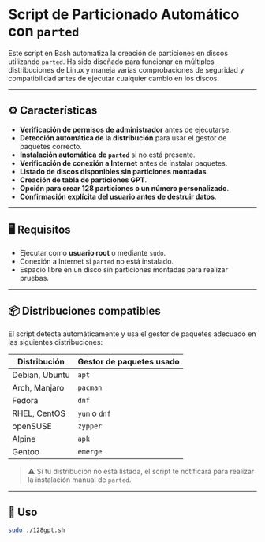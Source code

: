 # Script de Particionado Automático con `parted`

Este script en Bash automatiza la creación de particiones en discos utilizando `parted`. Ha sido diseñado para funcionar en múltiples distribuciones de Linux y maneja varias comprobaciones de seguridad y compatibilidad antes de ejecutar cualquier cambio en los discos.

---

## ⚙️ Características

- **Verificación de permisos de administrador** antes de ejecutarse.
- **Detección automática de la distribución** para usar el gestor de paquetes correcto.
- **Instalación automática de `parted`** si no está presente.
- **Verificación de conexión a Internet** antes de instalar paquetes.
- **Listado de discos disponibles sin particiones montadas**.
- **Creación de tabla de particiones GPT**.
- **Opción para crear 128 particiones o un número personalizado**.
- **Confirmación explícita del usuario antes de destruir datos**.

---

## 🖥️ Requisitos

- Ejecutar como **usuario root** o mediante `sudo`.
- Conexión a Internet si `parted` no está instalado.
- Espacio libre en un disco sin particiones montadas para realizar pruebas.

---

## 📦 Distribuciones compatibles

El script detecta automáticamente y usa el gestor de paquetes adecuado en las siguientes distribuciones:

| Distribución       | Gestor de paquetes usado     |
|--------------------|------------------------------|
| Debian, Ubuntu     | `apt`                        |
| Arch, Manjaro      | `pacman`                     |
| Fedora             | `dnf`                        |
| RHEL, CentOS       | `yum` o `dnf`                |
| openSUSE           | `zypper`                     |
| Alpine             | `apk`                        |
| Gentoo             | `emerge`                     |

> ⚠️ Si tu distribución no está listada, el script te notificará para realizar la instalación manual de `parted`.

---

## 🚀 Uso

```bash
sudo ./128gpt.sh
